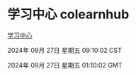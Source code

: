 # 学习中心 colearnhub
[学习中心](http://219.139.198.207:56308/colearnhub/)

2024年 09月 27日 星期五 09:10:02 CST

2024年 09月 27日 星期五 01:10:02 GMT
